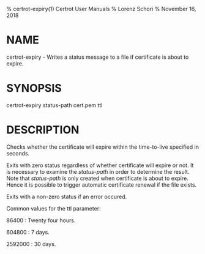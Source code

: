 % certrot-expiry(1) Certrot User Manuals
% Lorenz Schori
% November 16, 2018

# NAME

certrot-expiry - Writes a status message to a file if certificate is about to expire.

# SYNOPSIS

certrot-expiry status-path cert.pem ttl

# DESCRIPTION

Checks whether the certificate will expire within the time-to-live specified in
seconds.

Exits with zero status regardless of whether certificate will expire or not. It
is necessary to examine the *status-path* in order to determine the result.
Note that *status-path* is only created when certificate is about to expire.
Hence it is possible to trigger automatic certificate renewal if the file
exists.

Exits with a non-zero status if an error occured.

Common values for the ttl parameter:

86400
:   Twenty four hours.

604800
:   7 days.

2592000
:   30 days.
